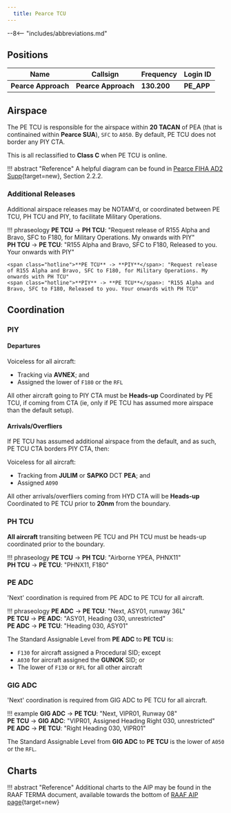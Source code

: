 ```yaml
---
  title: Pearce TCU
---
```


--8<-- "includes/abbreviations.md"

## Positions

| Name               | Callsign       | Frequency        | Login ID              |
| ------------------ | --------------| -------------- | ---------------- |
| **Pearce Approach**    | **Pearce Approach**  | **130.200** | **PE_APP**       |

## Airspace
The PE TCU is responsible for the airspace within **20 TACAN** of PEA (that is continained within **Pearce SUA**), `SFC` to `A050`. By default, PE TCU does not border any PIY CTA.

This is all reclassified to **Class C** when PE TCU is online.

!!! abstract "Reference"
    A helpful diagram can be found in [Pearce FIHA AD2 Supp](https://ais-af.airforce.gov.au/australian-aip){target=new}, Section 2.2.2.

### Additional Releases
Additional airspace releases may be NOTAM'd, or coordinated between PE TCU, PH TCU and PIY, to facilitate Military Operations.

!!! phraseology
    <span class="hotline">**PE TCU** -> **PH TCU**</span>: "Request release of R155 Alpha and Bravo, SFC to F180, for Military Operations. My onwards with PIY"   
    <span class="hotline">**PH TCU** -> **PE TCU**</span>: "R155 Alpha and Bravo, SFC to F180, Released to you. Your onwards with PIY"  

    <span class="hotline">**PE TCU** -> **PIY**</span>: "Request release of R155 Alpha and Bravo, SFC to F180, for Military Operations. My onwards with PH TCU"   
    <span class="hotline">**PIY** -> **PE TCU**</span>: "R155 Alpha and Bravo, SFC to F180, Released to you. Your onwards with PH TCU"  

## Coordination
### PIY
#### Departures
Voiceless for all aircraft:
 
- Tracking via **AVNEX**; and  
- Assigned the lower of `F180` or the `RFL`

All other aircraft going to PIY CTA must be **Heads-up** Coordinated by PE TCU, if coming from CTA (ie, only if PE TCU has assumed more airspace than the default setup).

#### Arrivals/Overfliers
If PE TCU has assumed additional airspace from the default, and as such, PE TCU CTA borders PIY CTA, then:

Voiceless for all aircraft:

- Tracking from **JULIM** or **SAPKO** DCT **PEA**; and 
- Assigned `A090`

All other arrivals/overfliers coming from HYD CTA will be **Heads-up** Coordinated to PE TCU prior to **20nm** from the boundary.

### PH TCU
**All aircraft** transiting between PE TCU and PH TCU must be heads-up coordinated prior to the boundary.

!!! phraseology
    <span class="hotline">**PE TCU** -> **PH TCU**</span>: "Airborne YPEA, PHNX11"   
    <span class="hotline">**PH TCU** -> **PE TCU**</span>: "PHNX11, F180"  

### PE ADC
'Next' coordination is required from PE ADC to PE TCU for all aircraft.

!!! phraseology
    <span class="hotline">**PE ADC** -> **PE TCU**</span>: "Next, ASY01, runway 36L"  
    <span class="hotline">**PE TCU** -> **PE ADC**</span>: "ASY01, Heading 030, unrestricted"  
    <span class="hotline">**PE ADC** -> **PE TCU**</span>: "Heading 030, ASY01"

The Standard Assignable Level from **PE ADC** to **PE TCU** is:

- `F130` for aircraft assigned a Procedural SID; except
- `A030` for aircraft assigned the **GUNOK** SID; or
- The lower of `F130` or `RFL` for all other aircraft

### GIG ADC
'Next' coordination is required from GIG ADC to PE TCU for all aircraft.

!!! example
    <span class="hotline">**GIG ADC** -> **PE TCU**</span>: "Next, VIPR01, Runway 08"  
    <span class="hotline">**PE TCU** -> **GIG ADC**</span>: "VIPR01, Assigned Heading Right 030, unrestricted"  
    <span class="hotline">**PE ADC** -> **PE TCU**</span>: "Right Heading 030, VIPR01"

The Standard Assignable Level from **GIG ADC** to **PE TCU** is the lower of `A050` or the `RFL`.

## Charts
!!! abstract "Reference"
    Additional charts to the AIP may be found in the RAAF TERMA document, available towards the bottom of [RAAF AIP page](https://ais-af.airforce.gov.au/australian-aip){target=new}